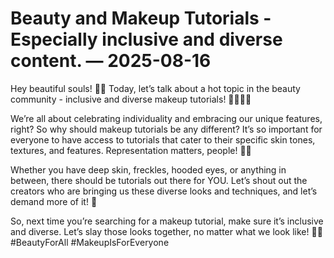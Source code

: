 # Beauty and Makeup Tutorials - Especially inclusive and diverse content. — 2025-08-16

Hey beautiful souls! 💄✨ Today, let’s talk about a hot topic in the beauty community - inclusive and diverse makeup tutorials! 💁🏽‍♀️🌈

We’re all about celebrating individuality and embracing our unique features, right? So why should makeup tutorials be any different? It’s so important for everyone to have access to tutorials that cater to their specific skin tones, textures, and features. Representation matters, people! 💪🏼

Whether you have deep skin, freckles, hooded eyes, or anything in between, there should be tutorials out there for YOU. Let’s shout out the creators who are bringing us these diverse looks and techniques, and let’s demand more of it! 📣

So, next time you’re searching for a makeup tutorial, make sure it’s inclusive and diverse. Let’s slay those looks together, no matter what we look like! 💋🌟 #BeautyForAll #MakeupIsForEveryone